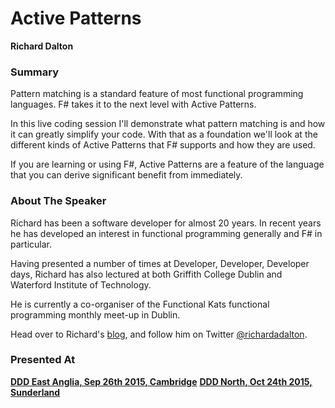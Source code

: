 # Active Patterns
**Richard Dalton**

### Summary

Pattern matching is a standard feature of most functional programming languages. F# takes it to the next level with Active Patterns.

In this live coding session I'll demonstrate what pattern matching is and how it can greatly simplify your code. With that as a foundation we'll look at the different kinds of Active Patterns that F# supports and how they are used.

If you are learning or using F#, Active Patterns are a feature of the language that you can derive significant benefit from immediately.

### About The Speaker
Richard has been a software developer for almost 20 years. In recent years he has developed an interest in functional programming generally and F# in particular.

Having presented a number of times at Developer, Developer, Developer days, Richard has also lectured at both Griffith College Dublin and Waterford Institute of Technology.

He is currently a co-organiser of the Functional Kats functional programming monthly meet-up in Dublin.

Head over to Richard's [blog](http://www.devjoy.com), and follow him on Twitter [@richardadalton](https://twitter.com/richardadalton).


### Presented At

**[DDD East Anglia, Sep 26th 2015, Cambridge](https://http://www.dddeastanglia.com/)**
**[DDD North, Oct 24th 2015, Sunderland](https://http://www.dddnorth.co.uk/)**
